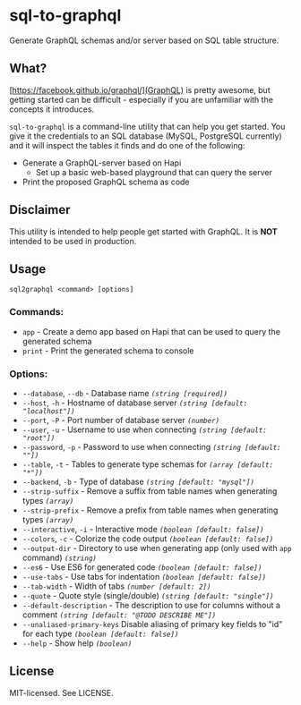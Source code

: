 # sql-to-graphql

Generate GraphQL schemas and/or server based on SQL table structure.

## What?

[https://facebook.github.io/graphql/](GraphQL) is pretty awesome, but getting started can be difficult - especially if you are unfamiliar with the concepts it introduces.

`sql-to-graphql` is a command-line utility that can help you get started. You give it the credentials to an SQL database (MySQL, PostgreSQL currently) and it will inspect the tables it finds and do one of the following:

- Generate a GraphQL-server based on Hapi
  - Set up a basic web-based playground that can query the server
- Print the proposed GraphQL schema as code

## Disclaimer

This utility is intended to help people get started with GraphQL. It is **NOT** intended to be used in production.

## Usage

`sql2graphql <command> [options]`

### Commands:
  - `app` - Create a demo app based on Hapi that can be used to query the generated schema
  - `print` - Print the generated schema to console

### Options:
  
  - `--database`, `--db` - Database name *`(string [required])`*
  - `--host`, `-h` - Hostname of database server *`(string [default: "localhost"])`*
  - `--port`, `-P` - Port number of database server *`(number)`*
  - `--user`, `-u` - Username to use when connecting *`(string [default: "root"])`*
  - `--password`, `-p` - Password to use when connecting *`(string [default: ""])`*
  - `--table`, `-t` - Tables to generate type schemas for *`(array [default: "*"])`*
  - `--backend`, `-b` - Type of database *`(string [default: "mysql"])`*
  - `--strip-suffix` - Remove a suffix from table names when generating types *`(array)`*
  - `--strip-prefix` - Remove a prefix from table names when generating types *`(array)`*
  - `--interactive`, `-i` - Interactive mode *`(boolean [default: false])`*
  - `--colors`, `-c` - Colorize the code output *`(boolean [default: false])`*
  - `--output-dir` - Directory to use when generating app (only used with `app` command) *`(string)`*
  - `--es6` - Use ES6 for generated code *`(boolean [default: false])`*
  - `--use-tabs` - Use tabs for indentation *`(boolean [default: false])`*
  - `--tab-width` - Width of tabs *`(number [default: 2])`*
  - `--quote` - Quote style (single/double) *`(string [default: "single"])`*
  - `--default-description` - The description to use for columns without a comment *`(string [default: "@TODO DESCRIBE ME"])`*
  - `--unaliased-primary-keys`  Disable aliasing of primary key fields to "id" for each type *`(boolean [default: false])`*
  - `--help` - Show help *`(boolean)`*

## License

MIT-licensed. See LICENSE.
